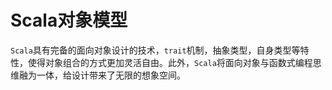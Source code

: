 # Scala对象模型

`Scala`具有完备的面向对象设计的技术，`trait`机制，抽象类型，自身类型等特性，使得对象组合的方式更加灵活自由。此外，`Scala`将面向对象与函数式编程思维融为一体，给设计带来了无限的想象空间。

